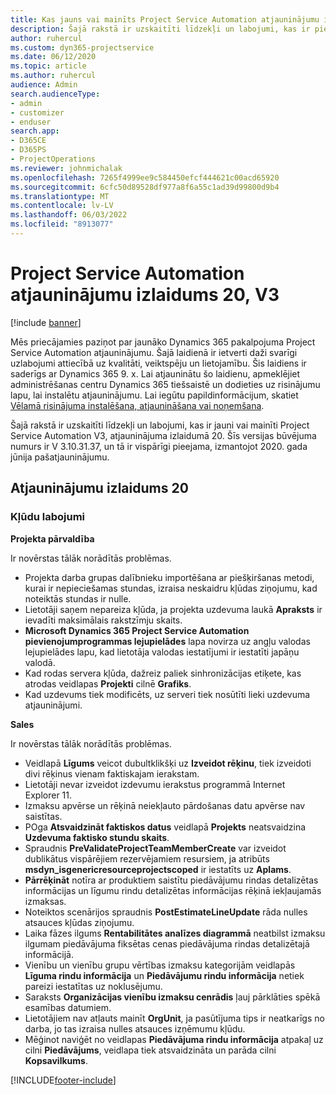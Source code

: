 ```yaml
---
title: Kas jauns vai mainīts Project Service Automation atjauninājumu izlaidumā 20, V3
description: Šajā rakstā ir uzskaitīti līdzekļi un labojumi, kas ir pieejami Project Service Automation atjauninājumu izlaidumā 20, V3.
author: ruhercul
ms.custom: dyn365-projectservice
ms.date: 06/12/2020
ms.topic: article
ms.author: ruhercul
audience: Admin
search.audienceType:
- admin
- customizer
- enduser
search.app:
- D365CE
- D365PS
- ProjectOperations
ms.reviewer: johnmichalak
ms.openlocfilehash: 7265f4999ee9c584450efcf444621c00acd65920
ms.sourcegitcommit: 6cfc50d89528df977a8f6a55c1ad39d99800d9b4
ms.translationtype: MT
ms.contentlocale: lv-LV
ms.lasthandoff: 06/03/2022
ms.locfileid: "8913077"
---
```

# <a name="project-service-automation-update-release-20-v3"></a>Project Service Automation atjauninājumu izlaidums 20, V3

[!include [banner](../includes/psa-now-project-operations.md)]

Mēs priecājamies paziņot par jaunāko Dynamics 365 pakalpojuma Project Service Automation atjauninājumu. Šajā laidienā ir ietverti daži svarīgi uzlabojumi attiecībā uz kvalitāti, veiktspēju un lietojamību. Šis laidiens ir saderīgs ar Dynamics 365 9. x. Lai atjauninātu šo laidienu, apmeklējiet administrēšanas centru Dynamics 365 tiešsaistē un dodieties uz risinājumu lapu, lai instalētu atjauninājumu. Lai iegūtu papildinformācijum, skatiet [Vēlamā risinājuma instalēšana, atjaunināšana vai noņemšana](/power-platform/admin/install-remove-preferred-solution).

Šajā rakstā ir uzskaitīti līdzekļi un labojumi, kas ir jauni vai mainīti Project Service Automation V3, atjauninājuma izlaidumā 20. Šīs versijas būvējuma numurs ir V 3.10.31.37, un tā ir vispārīgi pieejama, izmantojot 2020. gada jūnija pašatjauninājumu.

## <a name="update-release-20"></a>Atjauninājumu izlaidums 20

### <a name="bug-fixes"></a>Kļūdu labojumi

**Projekta pārvaldība**

Ir novērstas tālāk norādītās problēmas.

- Projekta darba grupas dalībnieku importēšana ar piešķiršanas metodi, kurai ir nepieciešamas stundas, izraisa neskaidru kļūdas ziņojumu, kad noteiktās stundas ir nulle.
- Lietotāji saņem nepareiza kļūda, ja projekta uzdevuma laukā **Apraksts** ir ievadīti maksimālais rakstzīmju skaits.
- **Microsoft Dynamics 365 Project Service Automation pievienojumprogrammas lejupielādes** lapa novirza uz angļu valodas lejupielādes lapu, kad lietotāja valodas iestatījumi ir iestatīti japāņu valodā.
- Kad rodas servera kļūda, dažreiz paliek sinhronizācijas etiķete, kas atrodas veidlapas **Projekti** cilnē **Grafiks**.
- Kad uzdevums tiek modificēts, uz serveri tiek nosūtīti lieki uzdevuma atjauninājumi.

**Sales**

Ir novērstas tālāk norādītās problēmas.

- Veidlapā **Līgums** veicot dubultklikšķi uz **Izveidot rēķinu**, tiek izveidoti divi rēķinus vienam faktiskajam ierakstam.
- Lietotāji nevar izveidot izdevumu ierakstus programmā Internet Explorer 11.
- Izmaksu apvērse un rēķinā neiekļauto pārdošanas datu apvērse nav saistītas.
- POga **Atsvaidzināt faktiskos datus** veidlapā **Projekts** neatsvaidzina **Uzdevuma faktisko stundu skaits**.
- Spraudnis **PreValidateProjectTeamMemberCreate** var izveidot dublikātus vispārējiem rezervējamiem resursiem, ja atribūts **msdyn_isgenericresourceprojectscoped** ir iestatīts uz **Aplams**.
- **Pārrēķināt** notīra ar produktiem saistītu piedāvājumu rindas detalizētas informācijas un līgumu rindu detalizētas informācijas rēķinā iekļaujamās izmaksas.
- Noteiktos scenārijos spraudnis **PostEstimateLineUpdate** rāda nulles atsauces kļūdas ziņojumu.
- Laika fāzes ilgums **Rentabilitātes analīzes diagrammā** neatbilst izmaksu ilgumam piedāvājuma fiksētas cenas piedāvājuma rindas detalizētajā informācijā.
- Vienību un vienību grupu vērtības izmaksu kategorijām veidlapās **Līguma rindu informācija** un **Piedāvājumu rindu informācija** netiek pareizi iestatītas uz noklusējumu.
- Saraksts **Organizācijas vienību izmaksu cenrādis** ļauj pārklāties spēkā esamības datumiem.
- Lietotājiem nav atļauts mainīt **OrgUnit**, ja pasūtījuma tips ir neatkarīgs no darba, jo tas izraisa nulles atsauces izņēmumu kļūdu.
- Mēģinot naviģēt no veidlapas **Piedāvājuma rindu informācija** atpakaļ uz cilni **Piedāvājums**, veidlapa tiek atsvaidzināta un parāda cilni **Kopsavilkums**.


[!INCLUDE[footer-include](../includes/footer-banner.md)]
